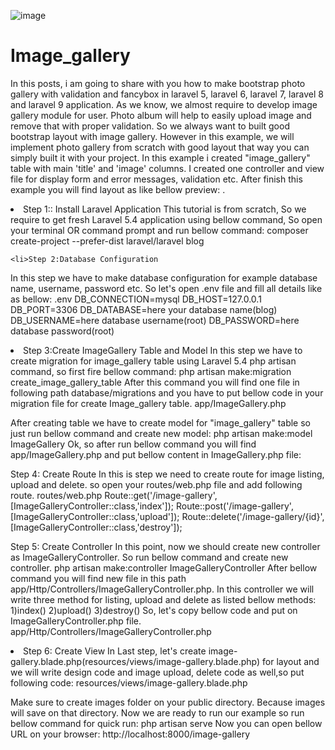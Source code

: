 ![image](https://user-images.githubusercontent.com/90900262/216690218-ccf2e3ef-0593-4315-b50e-c1cfdc68bbef.png)

<html>

<head>

 
</head>

<body>
  <h1>Image_gallery</h1>
  <p>In this posts, i am going to share with you how to make bootstrap photo gallery with validation and fancybox in laravel 5, laravel 6, laravel 7, laravel 8 and laravel 9 application.
As we know, we almost require to develop image gallery module for user. Photo album will help to easily upload image and remove that with proper validation. So we always want to built good bootstrap layout with image gallery. However in this example, we will implement photo gallery from scratch with good layout that way you can simply built it with your project.
In this example i created "image_gallery" table with main 'title' and 'image' columns. I created one controller and view file for display form and error messages, validation etc. After finish this example you will find layout as like bellow preview:
.</p>


 
 <li>Step 1:: Install Laravel Application
This tutorial is from scratch, So we require to get fresh Laravel 5.4 application using bellow command, So open your terminal OR command prompt and run bellow command:
composer create-project --prefer-dist laravel/laravel blog
</li>
   
    <li>Step 2:Database Configuration
In this step we have to make database configuration for example database name, username, password etc. So let's open .env file and fill all details like as bellow:
.env
DB_CONNECTION=mysql
DB_HOST=127.0.0.1
DB_PORT=3306
DB_DATABASE=here your database name(blog)
DB_USERNAME=here database username(root)
DB_PASSWORD=here database password(root)
</li>
    
 
  <li>Step 3:Create ImageGallery Table and Model
In this step we have to create migration for image_gallery table using Laravel 5.4 php artisan command, so first fire bellow command:
php artisan make:migration create_image_gallery_table
After this command you will find one file in following path database/migrations and you have to put bellow code in your migration file for create Image_gallery table.
   app/ImageGallery.php
</li>

  <p>After creating table we have to create model for "image_gallery" table so just run bellow command and create new model:
php artisan make:model ImageGallery
Ok, so after run bellow command you will find app/ImageGallery.php and put bellow content in ImageGallery.php file:
</p>
 <p>Step 4: Create Route
In this is step we need to create route for image listing, upload and delete. so open your routes/web.php file and add following route.
routes/web.php
Route::get('/image-gallery',[ImageGalleryController::class,'index']);
Route::post('/image-gallery',[ImageGalleryController::class,'upload']);
Route::delete('/image-gallery/{id}',[ImageGalleryController::class,'destroy']);
 </p>
  <p>Step 5: Create Controller
In this point, now we should create new controller as ImageGalleryController. So run bellow command and create new controller.
php artisan make:controller ImageGalleryController
After bellow command you will find new file in this path app/Http/Controllers/ImageGalleryController.php.
In this controller we will write three method for listing, upload and delete as listed bellow methods:
1)index()
2)upload()
3)destroy()
So, let's copy bellow code and put on ImageGalleryController.php file.
app/Http/Controllers/ImageGalleryController.php
</p>
 
 <li>Step 6: Create View
In Last step, let's create image-gallery.blade.php(resources/views/image-gallery.blade.php) for layout and we will write design code and image upload, delete code as well,so put following code:
resources/views/image-gallery.blade.php

  Make sure to create images folder on your public directory.
Because images will save on that directory.
Now we are ready to run our example so run bellow command for quick run:
php artisan serve
Now you can open bellow URL on your browser:
http://localhost:8000/image-gallery
</li>
   



</body>

</html>
